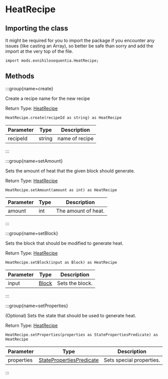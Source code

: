 # HeatRecipe

## Importing the class

It might be required for you to import the package if you encounter any issues (like casting an Array), so better be safe than sorry and add the import at the very top of the file.
```zenscript
import mods.exnihilosequentia.HeatRecipe;
```


## Methods

:::group{name=create}

Create a recipe name for the new recipe

Return Type: [HeatRecipe](/mods/ExNihiloSequentia/Heat)

```zenscript
HeatRecipe.create(recipeId as string) as HeatRecipe
```

| Parameter |  Type  |  Description   |
|-----------|--------|----------------|
| recipeId  | string | name of recipe |


:::

:::group{name=setAmount}

Sets the amount of heat that the given block should generate.

Return Type: [HeatRecipe](/mods/ExNihiloSequentia/Heat)

```zenscript
HeatRecipe.setAmount(amount as int) as HeatRecipe
```

| Parameter | Type |     Description     |
|-----------|------|---------------------|
| amount    | int  | The amount of heat. |


:::

:::group{name=setBlock}

Sets the block that should be modified to generate heat.

Return Type: [HeatRecipe](/mods/ExNihiloSequentia/Heat)

```zenscript
HeatRecipe.setBlock(input as Block) as HeatRecipe
```

| Parameter |               Type                |   Description   |
|-----------|-----------------------------------|-----------------|
| input     | [Block](/vanilla/api/block/Block) | Sets the block. |


:::

:::group{name=setProperties}

(Optional) Sets the state that should be used to generate heat.

Return Type: [HeatRecipe](/mods/ExNihiloSequentia/Heat)

```zenscript
HeatRecipe.setProperties(properties as StatePropertiesPredicate) as HeatRecipe
```

| Parameter  |                                    Type                                     |       Description        |
|------------|-----------------------------------------------------------------------------|--------------------------|
| properties | [StatePropertiesPredicate](/vanilla/api/predicate/StatePropertiesPredicate) | Sets special properties. |


:::


